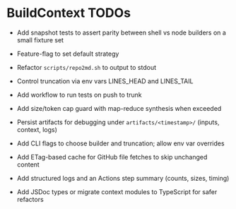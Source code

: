 # BuildContext TODOs

- Add snapshot tests to assert parity between shell vs node builders on a small fixture set
- Feature-flag to set default strategy
- Refactor `scripts/repo2md.sh` to output to stdout
- Control truncation via env vars LINES_HEAD and LINES_TAIL
- Add workflow to run tests on push to trunk

- Add size/token cap guard with map-reduce synthesis when exceeded
- Persist artifacts for debugging under `artifacts/<timestamp>/` (inputs, context, logs)
- Add CLI flags to choose builder and truncation; allow env var overrides
- Add ETag-based cache for GitHub file fetches to skip unchanged content
- Add structured logs and an Actions step summary (counts, sizes, timing)
- Add JSDoc types or migrate context modules to TypeScript for safer refactors
